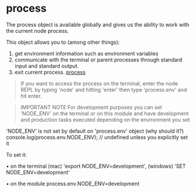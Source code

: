 # process

The process object is available globally and gives us the ability to work with the current node process.
 
This object allows you to (among other things):  
1. get environment information such as environment variables 
2. communicate with the terminal or parent processes through standard input and standard output. 
3. exit current process. 
[process](https://nodejs.org/api/process.html)
 

> If you want to access the process on the terminal, enter the node REPL by typing 'node' and hitting 'enter' then type 'process.env' and hit enter.
 

> IMPORTANT NOTE 
For development purposes you can set 'NODE_ENV' on the terminal or on this module
and have development and production tasks executed depending on the environment you set

'NODE_ENV' is not set by default on 'process.env' object (why should it?)
console.log(process.env.NODE_ENV); // undefined unless you explicitly set it

To set it:

• on the terminal (mac) 'export NODE_ENV=development', (windows) 'SET NODE_ENV=development'

• on the module process.env.NODE_ENV=development

